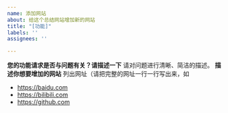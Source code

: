 ```yaml
---
name: 添加网站
about: 给这个总结网站增加新的网站
title: "[功能]"
labels: ''
assignees: ''

---
```


**您的功能请求是否与问题有关？请描述一下**
请对问题进行清晰、简洁的描述。
**描述你想要增加的网站**
列出网址（请把完整的网址一行一行写出来，如
- https://baidu.com
- https://bilibili.com
- https://github.com
